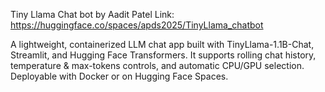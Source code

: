 Tiny Llama Chat bot
by Aadit Patel
Link: https://huggingface.co/spaces/apds2025/TinyLlama_chatbot

A lightweight, containerized LLM chat app built with TinyLlama-1.1B-Chat, Streamlit, and Hugging Face Transformers. It supports rolling chat history, temperature & max-tokens controls, and automatic CPU/GPU selection. Deployable with Docker or on Hugging Face Spaces.
